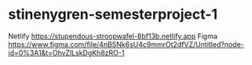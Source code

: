 # stinenygren-semesterproject-1
Netlify
https://stupendous-stroopwafel-8bf13b.netlify.app
Figma
https://www.figma.com/file/4nBSNk6sU4c9mmrOt2dfVZ/Untitled?node-id=0%3A1&t=OhvZlLskDgKh8zRO-1
